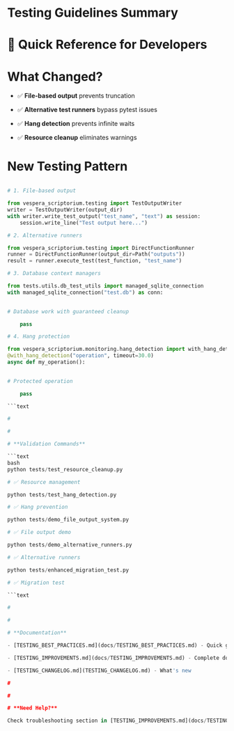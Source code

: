 

# Testing Guidelines Summary

#

# 🎯 Quick Reference for Developers

#

#

# **What Changed?**

- ✅ **File-based output** prevents truncation

- ✅ **Alternative test runners** bypass pytest issues  

- ✅ **Hang detection** prevents infinite waits

- ✅ **Resource cleanup** eliminates warnings

#

#

# **New Testing Pattern**

```python

# 1. File-based output

from vespera_scriptorium.testing import TestOutputWriter
writer = TestOutputWriter(output_dir)
with writer.write_test_output("test_name", "text") as session:
    session.write_line("Test output here...")

# 2. Alternative runners

from vespera_scriptorium.testing import DirectFunctionRunner
runner = DirectFunctionRunner(output_dir=Path("outputs"))
result = runner.execute_test(test_function, "test_name")

# 3. Database context managers

from tests.utils.db_test_utils import managed_sqlite_connection
with managed_sqlite_connection("test.db") as conn:
    

# Database work with guaranteed cleanup

    pass

# 4. Hang protection

from vespera_scriptorium.monitoring.hang_detection import with_hang_detection
@with_hang_detection("operation", timeout=30.0)
async def my_operation():
    

# Protected operation

    pass

```text

#

#

# **Validation Commands**

```text
bash
python tests/test_resource_cleanup.py      

# ✅ Resource management

python tests/test_hang_detection.py        

# ✅ Hang prevention  

python tests/demo_file_output_system.py    

# ✅ File output demo

python tests/demo_alternative_runners.py   

# ✅ Alternative runners

python tests/enhanced_migration_test.py    

# ✅ Migration test

```text

#

#

# **Documentation**

- [TESTING_BEST_PRACTICES.md](docs/TESTING_BEST_PRACTICES.md) - Quick guide

- [TESTING_IMPROVEMENTS.md](docs/TESTING_IMPROVEMENTS.md) - Complete docs

- [TESTING_CHANGELOG.md](TESTING_CHANGELOG.md) - What's new

#

#

# **Need Help?**

Check troubleshooting section in [TESTING_IMPROVEMENTS.md](docs/TESTING_IMPROVEMENTS.md)
